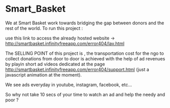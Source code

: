 # Smart_Basket
We at Smart Basket work towards bridging the gap between donors and the rest of the world.
To run this project :

 use this link to access the already hosted website -> http://smartbasket.infinityfreeapp.com/error404/lav.html
 
 
 The SELLING POINT of this project is , the transportation cost for the ngo to collect donations from door to door is achieved with the help of ad revenues by playin short ad videos dedicated at the page http://smartbasket.infinityfreeapp.com/error404/support.html (just a javascript animation at the moment). 
 
 
 We see ads everyday in youtube, instagram, facebook, etc...
 
 So why not take 10 secs of your time to watch an ad and help the needy and poor ?
